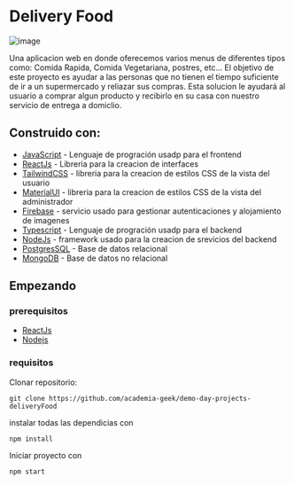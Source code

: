 # Delivery Food

![image](https://res.cloudinary.com/dp9zv16le/image/upload/v1654985347/images-delivery-food/logo_iacvif.jpg)

Una aplicacion web en donde oferecemos varios menus de diferentes tipos como: Comida Rapida, Comida Vegetariana, postres, etc...
El objetivo de este proyecto es ayudar a las personas que no tienen el tiempo suficiente de ir a un supermercado y reliazar sus compras.
Esta solucion le ayudará al usuario a comprar algun producto y recibirlo en su casa con nuestro servicio de entrega a domiclio.

## Construido con:

* [JavaScript](https://www.javascript.com/) - Lenguaje de progración usadp para el frontend
* [ReactJs](https://reactjs.org/docs/getting-started.html) - Libreria para la creacion de interfaces
* [TailwindCSS](https://tailwindcss.com/) - libreria para la creacion de estilos CSS de la vista del usuario
* [MaterialUI](https://tailwindcss.com/) - libreria para la creacion de estilos CSS de la vista del administrador
* [Firebase](https://firebase.google.com/?gclsrc=ds&gclsrc=ds&gclid=CLr-zszKwfgCFQvBHwod6DcBSA) - servicio usado para gestionar autenticaciones y alojamiento de imagenes
* [Typescript](https://www.typescriptlang.org/) - Lenguaje de progración usadp para el backend
* [NodeJs](https://nodejs.org/en/) - framework usado para la creacion de srevicios del backend
* [PostgresSQL](https://www.postgresql.org/) - Base de datos relacional
* [MongoDB](https://www.mongodb.com/) - Base de datos no relacional

## Empezando
  
  ### prerequisitos
  
  * [ReactJs](https://reactjs.org/docs/getting-started.html) 
  * [Nodejs](https://nodejs.org/en/)

 ### requisitos
 
  Clonar repositorio: 
  ```
  git clone https://github.com/academia-geek/demo-day-projects-deliveryFood
  ```
  
  instalar todas las dependicias con 
  ```
  npm install
  ```
  
  Iniciar proyecto con 
```
npm start
```
